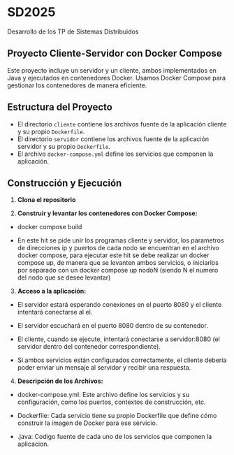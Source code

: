 # SD2025
Desarrollo de los TP de Sistemas Distribuidos


## Proyecto Cliente-Servidor con Docker Compose

Este proyecto incluye un servidor y un cliente, ambos implementados en Java y ejecutados en contenedores Docker. Usamos Docker Compose para gestionar los contenedores de manera eficiente.

## Estructura del Proyecto

- El directorio `cliente` contiene los archivos fuente de la aplicación cliente y su propio `Dockerfile`.
- El directorio `servidor` contiene los archivos fuente de la aplicación servidor y su propio `Dockerfile`.
- El archivo `docker-compose.yml` define los servicios que componen la aplicación.

## Construcción y Ejecución

1. **Clona el repositorio**

2. **Construir y levantar los contenedores con Docker Compose:** 

- docker compose build

- En este hit se pide unir los programas cliente y servidor, los parametros de direcciones ip y puertos de cada nodo se encuentran en el archivo docker compose, para ejecutar este hit se debe realizar un docker compose up, de manera que se levanten ambos servicios, o iniciarlos por separado con un docker compose up nodoN (siendo N el numero del nodo que se desee levantar)

3. **Acceso a la aplicación:**

- El servidor estará esperando conexiones en el puerto 8080 y el cliente intentará conectarse al el.

- El servidor escuchará en el puerto 8080 dentro de su contenedor.

- El cliente, cuando se ejecute, intentará conectarse a servidor:8080 (el servidor dentro del contenedor correspondiente).

- Si ambos servicios están configurados correctamente, el cliente debería poder enviar un mensaje al servidor y recibir una respuesta.

4. **Descripción de los Archivos:**

- docker-compose.yml: Este archivo define los servicios y su configuración, como los puertos, contextos de construcción, etc.

- Dockerfile: Cada servicio tiene su propio Dockerfile que define cómo construir la imagen de Docker para ese servicio. 

- .java: Codigo fuente de cada uno de los servicios que componen la aplicacion.